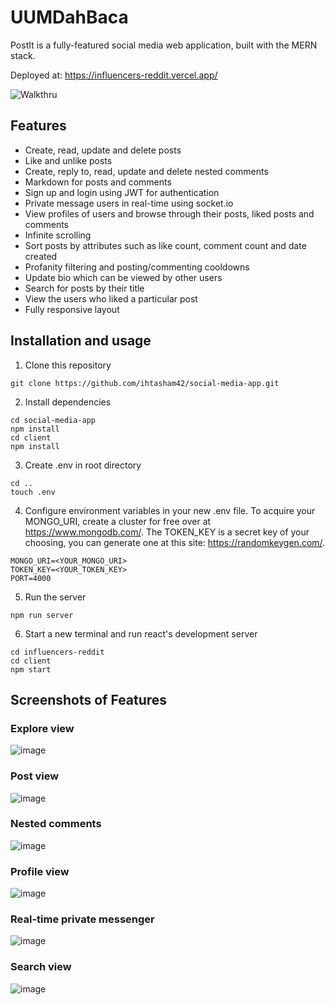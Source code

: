 # UUMDahBaca
PostIt is a fully-featured social media web application, built with the MERN stack.  

Deployed at: https://influencers-reddit.vercel.app/

![Walkthru](https://github.com/AlifBrahim/influencers-reddit/assets/92504870/be06c806-1935-4a8a-802d-999e0dd20d46)

## Features
- Create, read, update and delete posts
- Like and unlike posts
- Create, reply to, read, update and delete nested comments
- Markdown for posts and comments
- Sign up and login using JWT for authentication
- Private message users in real-time using socket.io
- View profiles of users and browse through their posts, liked posts and comments
- Infinite scrolling 
- Sort posts by attributes such as like count, comment count and date created
- Profanity filtering and posting/commenting cooldowns
- Update bio which can be viewed by other users
- Search for posts by their title
- View the users who liked a particular post
- Fully responsive layout

## Installation and usage
1) Clone this repository  
```
git clone https://github.com/ihtasham42/social-media-app.git
```
2) Install dependencies  
```
cd social-media-app  
npm install
cd client
npm install
```
3) Create .env in root directory
```
cd ..
touch .env
```
4) Configure environment variables in your new .env file. To acquire your MONGO_URI, create a cluster for free over at https://www.mongodb.com/. The TOKEN_KEY is a secret key of your choosing, you can generate one at this site: https://randomkeygen.com/.
```
MONGO_URI=<YOUR_MONGO_URI> 
TOKEN_KEY=<YOUR_TOKEN_KEY>
PORT=4000
```
5) Run the server
```
npm run server
```
6) Start a new terminal and run react's development server
```
cd influencers-reddit
cd client
npm start
```

## Screenshots of Features
### Explore view
![image](https://github.com/AlifBrahim/influencers-reddit/assets/92504870/a204e816-3ac9-4b6c-afc8-36a116775d15)

### Post view
![image](https://github.com/AlifBrahim/influencers-reddit/assets/92504870/4c4822d9-7429-4dd6-9000-28be6ee52f0e)

### Nested comments
![image](https://github.com/AlifBrahim/influencers-reddit/assets/92504870/423c9af5-4e4f-49d9-8742-c37824b16acb)

### Profile view
![image](https://github.com/AlifBrahim/influencers-reddit/assets/92504870/6225aa17-d270-49c7-92bf-f4b0a3d187cc)

### Real-time private messenger
![image](https://github.com/AlifBrahim/influencers-reddit/assets/92504870/4d0688a7-b4ca-4a1f-a89b-2aea0dd9ee9b)

### Search view
![image](https://github.com/AlifBrahim/influencers-reddit/assets/92504870/83d3e6fb-0380-4bcd-bf3f-f223c0641f9c)



